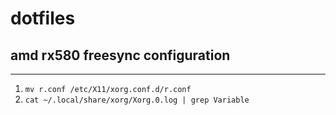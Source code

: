 # dotfiles

## amd rx580 freesync configuration
------
1. `mv r.conf /etc/X11/xorg.conf.d/r.conf`
2. `cat ~/.local/share/xorg/Xorg.0.log | grep Variable`
